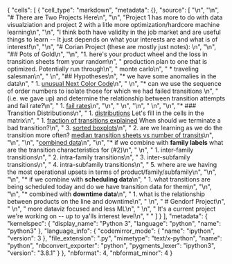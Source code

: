 {
 "cells": [
  {
   "cell_type": "markdown",
   "metadata": {},
   "source": [
    "<a id='top'></a>\n",
    "\n",
    "# There are Two Projects Here\n",
    "\n",
    "Project 1 has more to do with data visualziation and project 2 with a litle more optimization/hardcore machine learning\n",
    "\n",
    "I think both have validity in the job market and are useful things to learn -- It just depends on what your interests are and what is of interest!\n",
    "\n",
    "# Corian Project (these are mostly just notes): \n",
    "\n",
    "## Pots of Gold\n",
    "\n",
    "1. here's your product wheel and the loss in transition sheets from your random\n",
    "    production plan to one that is optimized. Potentially run through\n",
    "    monte carlo\n",
    "    * traveling salesman\n",
    "    \n",
    "## Hypotheses\n",
    "* we have some anomalies in the data\n",
    "    1. [unusual Next Color Code](#color)\n",
    "    \n",
    "* can we use the sequence of order numbers to isolate those for which we had failed transitions \n",
    "  (i.e. we gave up) and determine the relationship between transition attempts and fail rate?\n",
    "    1. [fail rates](#fail)\n",
    "\n",
    "    \n",
    "\n",
    "    \n",
    "\n",
    "* ### Transition Distributions\n",
    "    1. [distributions](#dist) Let's fill in the cells in the matrix\n",
    "    1. [fraction of transitions explained](#terminate)  When should we terminate a bad transition?\n",
    "    3. [sorted boxplots](#sorted)\n",
    "    2. are we learning as we do the transition more often? [median transition sheets vs number of transits](#transits)\n",
    "\n",
    "\n",
    "[combined data](#combinations)\n",
    "\n",
    "* if we combine with **family labels** what are the transition characteristics for (#2)\n",
    "   \n",
    "    1. inter-family transitions\n",
    "    2. intra-family transitions\n",
    "    3. inter-subfamily transitions\n",
    "    4. intra-subfamily transitions\n",
    "    5. where are we having the most operational upsets in terms of product/family/subfamily\n",
    "\n",
    "\n",
    "* if we combine with **scheduling data**\n",
    "    1. what transitions are being scheduled today and do we have transition data for them\n",
    "\n",
    "\n",
    "* combined with **downtime data**\n",
    "    1. what is the relationship between products on the line and downtime\n",
    "    \n",
    "  # Gendorf Project\n",
    "  \n",
    "  more dataviz focused and less ML\n",
    "  \n",
    "  It's a current project we're working on -- up to ya'lls interest level\n",
    "  "
   ]
  }
 ],
 "metadata": {
  "kernelspec": {
   "display_name": "Python 3",
   "language": "python",
   "name": "python3"
  },
  "language_info": {
   "codemirror_mode": {
    "name": "ipython",
    "version": 3
   },
   "file_extension": ".py",
   "mimetype": "text/x-python",
   "name": "python",
   "nbconvert_exporter": "python",
   "pygments_lexer": "ipython3",
   "version": "3.8.1"
  }
 },
 "nbformat": 4,
 "nbformat_minor": 4
}
